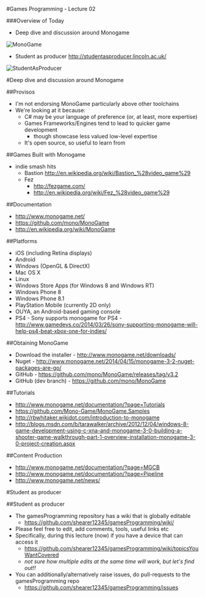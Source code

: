 #Games Programming - Lecture 02

###Overview of Today

- Deep dive and discussion around Monogame

![MonoGame](http://www.monogame.net/wp-content/themes/monogame/images/monogamelogo46px.png)
- Student as producer http://studentasproducer.lincoln.ac.uk/

![StudentAsProducer](http://studentasproducer.blogs.lincoln.ac.uk/files/2010/10/StudentasProducer.png)


#Deep dive and discussion around Monogame

##Provisos

- I'm not endorsing MonoGame particularly above other toolchains
- We're looking at it because:
  - C# may be your language of preference (or, at least, more expertise)
  - Games Frameworks/Engines tend to lead to quicker game development
    - though showcase less valued low-level expertise
  - It's open source, so useful to learn from

##Games Built with Monogame

- indie smash hits
  - Bastion http://en.wikipedia.org/wiki/Bastion_%28video_game%29
  - Fez
    - http://fezgame.com/
    - http://en.wikipedia.org/wiki/Fez_%28video_game%29

##Documentation

- http://www.monogame.net/
- https://github.com/mono/MonoGame
- http://en.wikipedia.org/wiki/MonoGame

##Platforms

- iOS (including Retina displays)
- Android
- Windows (OpenGL & DirectX)
- Mac OS X
- Linux
- Windows Store Apps (for Windows 8 and Windows RT)
- Windows Phone 8
- Windows Phone 8.1
- PlayStation Mobile (currently 2D only)
- OUYA, an Android-based gaming console
- PS4 - Sony supports monogame for PS4 - http://www.gamedevs.co/2014/03/26/sony-supporting-monogame-will-help-ps4-beat-xbox-one-for-indies/

##Obtaining MonoGame

- Download the installer - http://www.monogame.net/downloads/
- Nuget - http://www.monogame.net/2014/04/15/monogame-3-2-nuget-packages-are-go/
- GitHub - https://github.com/mono/MonoGame/releases/tag/v3.2
- GitHub (dev branch) - https://github.com/mono/MonoGame

##Tutorials

- http://www.monogame.net/documentation/?page=Tutorials
- https://github.com/Mono-Game/MonoGame.Samples
- http://rbwhitaker.wikidot.com/introduction-to-monogame
- http://blogs.msdn.com/b/tarawalker/archive/2012/12/04/windows-8-game-development-using-c-xna-and-monogame-3-0-building-a-shooter-game-walkthrough-part-1-overview-installation-monogame-3-0-project-creation.aspx

##Content Production

- http://www.monogame.net/documentation/?page=MGCB
- http://www.monogame.net/documentation/?page=Pipeline
- http://www.monogame.net/news/


#Student as producer

##Student as producer

- The gamesProgramming repository has a wiki that is globally editable
  - https://github.com/shearer12345/gamesProgramming/wiki/
- Please feel free to edit, add comments, tools, useful links etc
- Specifically, during this lecture (now) if you have a device that can access it
  - https://github.com/shearer12345/gamesProgramming/wiki/topicsYouWantCovered
  - *not sure how multiple edits at the same time will work, but let's find out!!*
- You can additionally/alternatively raise issues, do pull-requests to the gamesProgramming repo
  - https://github.com/shearer12345/gamesProgramming/issues